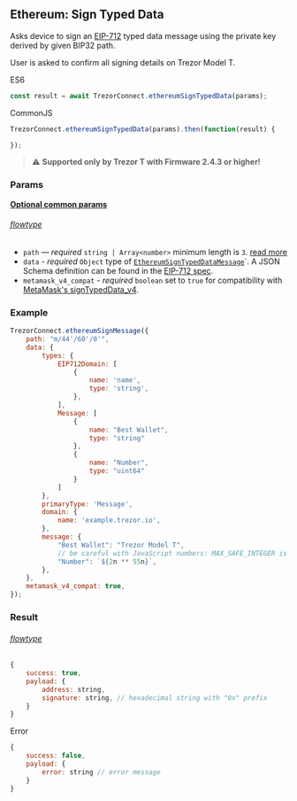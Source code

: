 ## Ethereum: Sign Typed Data

Asks device to sign an [EIP-712](https://eips.ethereum.org/EIPS/eip-712) typed data message using the private key derived by given BIP32 path.

User is asked to confirm all signing details on Trezor Model T.

ES6

```javascript
const result = await TrezorConnect.ethereumSignTypedData(params);
```

CommonJS

```javascript
TrezorConnect.ethereumSignTypedData(params).then(function(result) {

});
```

> :warning: **Supported only by Trezor T with Firmware 2.4.3 or higher!** 

### Params

[****Optional common params****](commonParams.md)

###### [flowtype](../../src/js/types/networks/ethereum.js#L102-105)

* `path` — *required* `string | Array<number>` minimum length is `3`. [read more](path.md)
* `data` - *required* `Object` type of [`EthereumSignTypedDataMessage`](../../src/js/types/networks/ethereum.js#L90)`. A JSON Schema definition can be found in the [EIP-712 spec]([EIP-712](https://eips.ethereum.org/EIPS/eip-712)).
* `metamask_v4_compat` - *required* `boolean` set to `true` for compatibility with [MetaMask's signTypedData_v4](https://docs.metamask.io/guide/signing-data.html#sign-typed-data-v4).

### Example

```javascript
TrezorConnect.ethereumSignMessage({
    path: "m/44'/60'/0'",
    data: {
        types: {
            EIP712Domain: [
                {
                    name: 'name',
                    type: 'string',
                },
            ],
            Message: [
                {
                    name: "Best Wallet",
                    type: "string"
                },
                {
                    name: "Number",
                    type: "uint64"
                }
            ]
        },
        primaryType: 'Message',
        domain: {
            name: 'example.trezor.io',
        },
        message: {
            "Best Wallet": "Trezor Model T",
            // be careful with JavaScript numbers: MAX_SAFE_INTEGER is quite low
            "Number": `${2n ** 55n}`,
        },
    },
    metamask_v4_compat: true,
});
```

### Result

###### [flowtype](../../src/js/types/api.js#L257)

```javascript
{
    success: true,
    payload: {
        address: string,
        signature: string, // hexadecimal string with "0x" prefix
    }
}
```

Error

```javascript
{
    success: false,
    payload: {
        error: string // error message
    }
}
```
